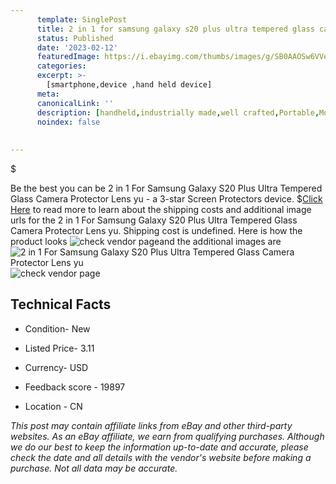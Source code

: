 ```yaml
---
      template: SinglePost
      title: 2 in 1 for samsung galaxy s20 plus ultra tempered glass camera protector lens yu
      status: Published
      date: '2023-02-12'
      featuredImage: https://i.ebayimg.com/thumbs/images/g/SB0AAOSw6VVeXfdt/s-l225.jpg
      categories: 
      excerpt: >-
        [smartphone,device ,hand held device]
      meta:
      canonicalLink: ''
      description: [handheld,industrially made,well crafted,Portable,Mobile,Compact,Convenient,Lightweight,Maneuverable,Man-portable,Miniature,Carriable,Hand-held,Light,Holdable,Transportable,Mobile device,Pocket-sized,On-the-go,Wireless,Cordless,Compact size,Convenient size, smartphone,device ,hand held device]
      noindex: false
      
        
---
```

$

Be the best you can be  2 in 1 For Samsung Galaxy S20 Plus Ultra Tempered Glass Camera Protector Lens yu - a 3-star Screen Protectors device.
$[Click Here](https://www.ebay.com/itm/324091229442?hash=item4b7557b502%3Ag%3ASB0AAOSw6VVeXfdt&mkevt=1&mkcid=1&mkrid=711-53200-19255-0&campid=%253CePNCampaignId%253E&customid=%253CreferenceId%253E&toolid=10049) to read more to learn about the shipping costs and additional image urls for the 2 in 1 For Samsung Galaxy S20 Plus Ultra Tempered Glass Camera Protector Lens yu. Shipping cost is undefined. Here is how the product looks ![check vendor page](https://i.ebayimg.com/thumbs/images/g/SB0AAOSw6VVeXfdt/s-l225.jpg)and the additional images are![2 in 1 For Samsung Galaxy S20 Plus Ultra Tempered Glass Camera Protector Lens yu](https://i.ebayimg.com/images/g/SB0AAOSw6VVeXfdt/s-l960.jpg)![check vendor page](https://origin-galleryplus.ebayimg.com/ws/web/324091229442_2_0_1/225x225.jpg,https://origin-galleryplus.ebayimg.com/ws/web/324091229442_3_0_1/225x225.jpg,https://origin-galleryplus.ebayimg.com/ws/web/324091229442_4_0_1/225x225.jpg,https://origin-galleryplus.ebayimg.com/ws/web/324091229442_5_0_1/225x225.jpg,https://origin-galleryplus.ebayimg.com/ws/web/324091229442_6_0_1/225x225.jpg,https://origin-galleryplus.ebayimg.com/ws/web/324091229442_7_0_1/225x225.jpg,https://origin-galleryplus.ebayimg.com/ws/web/324091229442_8_0_1/225x225.jpg,https://origin-galleryplus.ebayimg.com/ws/web/324091229442_9_0_1/225x225.jpg,https://origin-galleryplus.ebayimg.com/ws/web/324091229442_10_0_1/225x225.jpg,https://origin-galleryplus.ebayimg.com/ws/web/324091229442_11_0_1/225x225.jpg,https://origin-galleryplus.ebayimg.com/ws/web/324091229442_12_0_1/225x225.jpg)



 ## Technical Facts 



     
      

 - Condition- New 


      

 - Listed Price- 3.11 


      

 - Currency- USD 


      

 - Feedback score - 19897 


      

 - Location - CN 


      
      

 *_This post may contain affiliate links from eBay and other third-party websites. As an eBay affiliate, we earn from qualifying purchases. Although we do our best to keep the information up-to-date and accurate, please check the date and all details with the vendor's website before making a purchase. Not all data may be accurate._*






